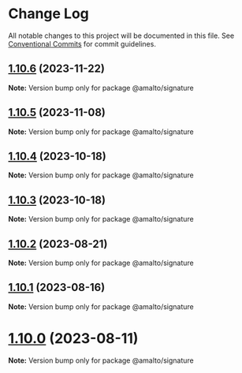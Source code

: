 # Change Log

All notable changes to this project will be documented in this file.
See [Conventional Commits](https://conventionalcommits.org) for commit guidelines.

## [1.10.6](https://github.com/amalto/platform6-ui-components/compare/@amalto/signature@1.10.5...@amalto/signature@1.10.6) (2023-11-22)

**Note:** Version bump only for package @amalto/signature

## [1.10.5](https://github.com/amalto/platform6-ui-components/compare/@amalto/signature@1.10.4...@amalto/signature@1.10.5) (2023-11-08)

**Note:** Version bump only for package @amalto/signature

## [1.10.4](https://github.com/amalto/platform6-ui-components/compare/@amalto/signature@1.10.3...@amalto/signature@1.10.4) (2023-10-18)

**Note:** Version bump only for package @amalto/signature

## [1.10.3](https://github.com/amalto/platform6-ui-components/compare/@amalto/signature@1.10.2...@amalto/signature@1.10.3) (2023-10-18)

**Note:** Version bump only for package @amalto/signature

## [1.10.2](https://github.com/amalto/platform6-ui-components/compare/@amalto/signature@1.10.1...@amalto/signature@1.10.2) (2023-08-21)

**Note:** Version bump only for package @amalto/signature

## [1.10.1](https://github.com/amalto/platform6-ui-components/compare/@amalto/signature@1.10.0...@amalto/signature@1.10.1) (2023-08-16)

**Note:** Version bump only for package @amalto/signature

# [1.10.0](https://github.com/amalto/platform6-ui-components/compare/@amalto/signature@1.9.98...@amalto/signature@1.10.0) (2023-08-11)

**Note:** Version bump only for package @amalto/signature
